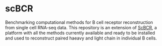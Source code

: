 # scBCR
Benchmarking computational methods for B cell receptor reconstruction from single cell RNA-seq data. This repository is an extension of [ScBCR](https://gitlab.com/tAndreani/scBCR), a platform with all the methods currently available and ready to be installed and used to reconstruct paired haeavy and light chain in individual B cells.  
